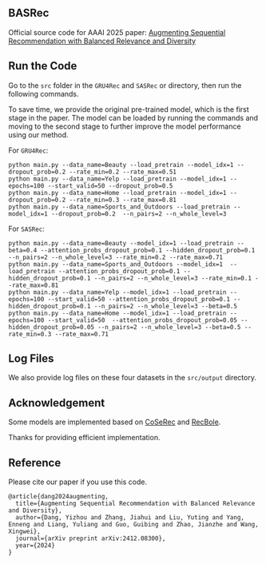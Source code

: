 ## BASRec
Official source code for AAAI 2025 paper: [Augmenting Sequential Recommendation with Balanced Relevance and Diversity](https://arxiv.org/abs/2412.08300)

## Run the Code

Go to the `src` folder in the `GRU4Rec` and `SASRec` or directory, then run the following commands. 

To save time, we provide the original pre-trained model, which is the first stage in the paper. The model can be loaded by running the commands and moving to the second stage to further improve the model performance using our method.


For `GRU4Rec`: 
```
python main.py --data_name=Beauty --load_pretrain --model_idx=1 --dropout_prob=0.2 --rate_min=0.2 --rate_max=0.51
python main.py --data_name=Yelp --load_pretrain --model_idx=1 --epochs=100 --start_valid=50 --dropout_prob=0.5 
python main.py --data_name=Home --load_pretrain --model_idx=1 --dropout_prob=0.2 --rate_min=0.3 --rate_max=0.81
python main.py --data_name=Sports_and_Outdoors --load_pretrain --model_idx=1 --dropout_prob=0.2  --n_pairs=2 --n_whole_level=3
```

For `SASRec`:
```
python main.py --data_name=Beauty --model_idx=1 --load_pretrain --beta=0.4 --attention_probs_dropout_prob=0.1 --hidden_dropout_prob=0.1 --n_pairs=2 --n_whole_level=3 --rate_min=0.2 --rate_max=0.71
python main.py --data_name=Sports_and_Outdoors --model_idx=1  --load_pretrain --attention_probs_dropout_prob=0.1 --hidden_dropout_prob=0.1 --n_pairs=2 --n_whole_level=3 --rate_min=0.1 --rate_max=0.81
python main.py --data_name=Yelp --model_idx=1 --load_pretrain --epochs=100 --start_valid=50 --attention_probs_dropout_prob=0.1 --hidden_dropout_prob=0.1 --n_pairs=2 --n_whole_level=3 --beta=0.5
python main.py --data_name=Home --model_idx=1 --load_pretrain --epochs=100 --start_valid=50  --attention_probs_dropout_prob=0.05 --hidden_dropout_prob=0.05 --n_pairs=2 --n_whole_level=3 --beta=0.5 --rate_min=0.3 --rate_max=0.71
```


## Log Files
We also provide log files on these four datasets in the `src/output` directory.


## Acknowledgement

Some models are implemented based on [CoSeRec](https://github.com/YChen1993/CoSeRec) and [RecBole](https://github.com/RUCAIBox/RecBole).

Thanks for providing efficient implementation.


## Reference

Please cite our paper if you use this code.
```
@article{dang2024augmenting,
  title={Augmenting Sequential Recommendation with Balanced Relevance and Diversity},
  author={Dang, Yizhou and Zhang, Jiahui and Liu, Yuting and Yang, Enneng and Liang, Yuliang and Guo, Guibing and Zhao, Jianzhe and Wang, Xingwei},
  journal={arXiv preprint arXiv:2412.08300},
  year={2024}
}
```

